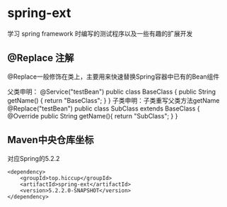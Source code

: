 # spring-ext
学习 spring framework 时编写的测试程序以及一些有趣的扩展开发

## @Replace 注解
@Replace一般修饰在类上，主要用来快速替换Spring容器中已有的Bean组件

父类申明：
@Service("testBean")
public class BaseClass {
    public String getName() {
        return "BaseClass";
    }
}
子类申明：子类重写父类方法getName
@Replace("testBean")
public class SubClass extends BaseClass {
    @Override
    public String getName(){
        return "SubClass";
    }
}

## Maven中央仓库坐标 
对应Spring的5.2.2
```
<dependency>
    <groupId>top.hiccup</groupId>
    <artifactId>spring-ext</artifactId>
    <version>5.2.2.0-SNAPSHOT</version>
</dependency>
```